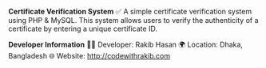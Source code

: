 **Certificate Verification System**
✅ A simple certificate verification system using PHP & MySQL. This system allows users to verify the authenticity of a certificate by entering a unique certificate ID.

**Developer Information**
👨‍💻 Developer: Rakib Hasan
🌍 Location: Dhaka, Bangladesh
🌐 Website: http://codewithrakib.com

